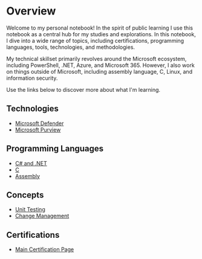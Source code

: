 # Overview

Welcome to my personal notebook! In the spirit of public learning I use this notebook as a central hub for my studies and explorations. In this notebook, I dive into a wide range of topics, including certifications, programming languages, tools, technologies, and methodologies.

My technical skillset primarily revolves around the Microsoft ecosystem, including PowerShell, .NET, Azure, and Microsoft 365. However, I also work on things outside of Microsoft, including assembly language, C, Linux, and information security.

Use the links below to discover more about what I'm learning.


## Technologies

- [Microsoft Defender](/topics/technologies/defender.md)
- [Microsoft Purview](/topics/technologies/microsoft_purview/index.md)

## Programming Languages

- [C# and .NET](/topics/languages/dotnet.md)
- [C](/topics/languages/c.md)
- [Assembly](/topics/languages/assembly.md)

## Concepts

- [Unit Testing](/topics/concepts/unit_testing.md)
- [Change Management](/topics/concepts/change_management.md)

## Certifications

- [Main Certification Page](/topics/certifications/certifications.md)


